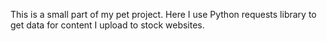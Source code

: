 This is a small part of my pet project. Here I use Python requests library to get data for content I upload to stock websites.
